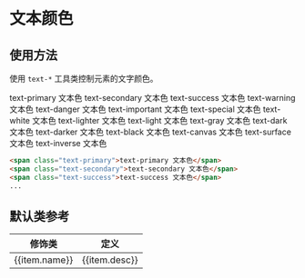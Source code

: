 # 文本颜色

## 使用方法

使用 `text-*` 工具类控制元素的文字颜色。

<Example class="flex flex-wrap gap-2 -bg-danger-100 p-3">
  <span class="w-36 text-primary">text-primary 文本色</span>
  <span class="w-36 text-secondary">text-secondary 文本色</span>
  <span class="w-36 text-success">text-success 文本色</span>
  <span class="w-36 text-warning">text-warning 文本色</span>
  <span class="w-36 text-danger">text-danger 文本色</span>
  <span class="w-36 text-important">text-important 文本色</span>
  <span class="w-36 text-special">text-special 文本色</span>
  <span class="w-36 text-white">text-white 文本色</span>
  <span class="w-36 text-lighter">text-lighter 文本色</span>
  <span class="w-36 text-light">text-light 文本色</span>
  <span class="w-36 text-gray">text-gray 文本色</span>
  <span class="w-36 text-dark">text-dark 文本色</span>
  <span class="w-36 text-darker">text-darker 文本色</span>
  <span class="w-36 text-black">text-black 文本色</span>
  <span class="w-36 text-canvas">text-canvas 文本色</span>
  <span class="w-36 text-surface">text-surface 文本色</span>
  <span class="w-36 text-inverse">text-inverse 文本色</span>
</Example>

```html
<span class="text-primary">text-primary 文本色</span>
<span class="text-secondary">text-secondary 文本色</span>
<span class="text-success">text-success 文本色</span>
...
```

## 默认类参考

<Example>
  <table class="table">
    <thead>
      <tr>
        <th>修饰类</th>
        <th>定义</th>
      </tr>
    </thead>
    <tbody>
      <tr v-for="item in textColorJson">
        <td>{{item.name}}</td>
        <td>{{item.desc}}</td>
      </tr>
    </tbody>
   </table>
</Example>

<script setup>
  const textColorJson = [
    {name: 'text-primary', desc: 'color: #2b80ff;'},
    {name: 'text-secondary', desc: 'color: #37b2fe;'},
    {name: 'text-success', desc: 'color: #17ce97;'},
    {name: 'text-warning', desc: 'color: #ffa34d;'},
    {name: 'text-danger', desc: 'color: #ff5858;'},
    {name: 'text-important', desc: 'color: #ff4f9e;'},
    {name: 'text-special', desc: 'color: #9d5eff;'},
    {name: 'text-white', desc: 'color: #fff;'},
    {name: 'text-lighter', desc: 'color: #e3e4e9;'},
    {name: 'text-light', desc: 'color: #e6eaf1;'},
    {name: 'text-gray', desc: 'color: #9ea3b0;'},
    {name: 'text-dark', desc: 'color: #5e626d;'},
    {name: 'text-darker', desc: 'color: #1b1f28;'},
    {name: 'text-black', desc: 'color: #000;'},
    {name: 'text-canvas', desc: 'color: #fff;'},
    {name: 'text-surface', desc: 'color: #f4f5f7;'},
    {name: 'text-inverse', desc: 'color: #3c4353;'},
  ]
</script>